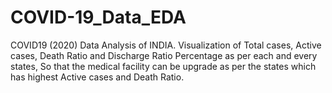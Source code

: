 # COVID-19_Data_EDA
COVID19 (2020) Data Analysis of INDIA. Visualization of Total cases, Active cases, Death Ratio and Discharge Ratio Percentage as per each and every states, So that the medical facility can be upgrade as per the states which has highest Active cases and Death Ratio.
